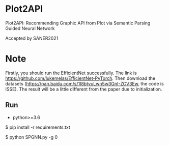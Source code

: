 # Plot2API
Plot2API: Recommending Graphic API from Plot via Semantic Parsing Guided Neural Network

Accepted by SANER2021

# Note
Firstly, you should run the EfficientNet successfully. The link is https://github.com/lukemelas/EfficientNet-PyTorch. 
Then download the datasets (https://pan.baidu.com/s/1I8btvuLwn5w3GnI-ZCV3Ew, the code is ISSE).
The result will be a little different from the paper due to initialization.

## Run
- python>=3.6

$ pip install -r requirements.txt

$ python SPGNN.py -g 0
